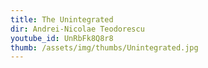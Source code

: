 ```yaml
---
title: The Unintegrated
dir: Andrei-Nicolae Teodorescu
youtube_id: UnRbFk8Q8r8
thumb: /assets/img/thumbs/Unintegrated.jpg
---
```


